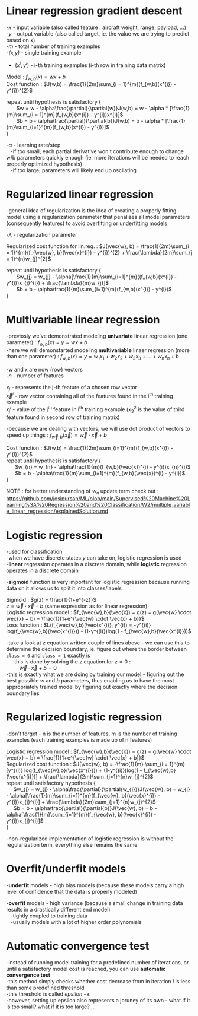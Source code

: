 # Linear regression gradient descent

-*x* - input variable (also called feature : aircraft weight, range, payload, ...)  
-*y* - output variable (also called target, ie. the value we are trying to predict based on *x*)  
-*m* - total number of training examples  
-*(x,y)* - single training example  
- $(x^{i}, y^{i})$ - i-th training examples (i-th row in training data matrix)  

Model : $f_{w,b}(x) = wx + b$  
Cost function : $J(w,b) = \frac{1}{2m}\sum_{i = 1}^{m}(f_{w,b}(x^{i}) - y^{i})^{2}$  

repeat until hypothesis is satisfactory {  
&nbsp;&nbsp;&nbsp;&nbsp;&nbsp;&nbsp; $w = w - \alpha\frac{\partial}{\partial{w}}J(w,b) = w - \alpha * [\frac{1}{m}\sum_{i = 1}^{m}(f_{w,b}(x^{i}) - y^{i})x^{i}]$  
&nbsp;&nbsp;&nbsp;&nbsp;&nbsp;&nbsp; $b = b - \alpha\frac{\partial}{\partial{b}}J(w,b) = b - \alpha * [\frac{1}{m}\sum_{i=1}^{m}(f_{w,b}(x^{i}) - y^{i})]$  
}  
  
-$\alpha$ - learning rate/step  
&nbsp;&nbsp;&nbsp;-if too small, each partial derivative won't contribute enough to change w/b parameters quickly enough (ie. more iterations will be needed to reach properly optimized hypothesis)  
&nbsp;&nbsp;&nbsp;-if too large, parameters will likely end up oscilating  
  
# Regularized linear regression  
-general idea of regularization is the idea of creating a properly fitting model using a regularization parameter that penalizes all model parameters (consequently features) to avoid overfitting or underfitting models  
  
-$\lambda$ - regularization parameter  
  
Regularized cost function for lin.reg. : $J(\vec{w}, b) = \frac{1}{2m}\sum_{i = 1}^{m}(f_{\vec{w}, b}(\vec{x}^{i}) - y^{i})^{2} + \frac{\lambda}{2m}\sum_{j = 1}^{n}w_{j}^{2}$  
  
repeat until hypothesis is satisfactory {  
&nbsp;&nbsp;&nbsp;&nbsp;&nbsp;&nbsp; $w_{j} = w_{j} - \alpha[\frac{1}{m}\sum_{i=1}^{m}((f_{w,b}(x^{i}) - y^{i})x_{j}^{i}) + \frac{\lambda}{m}w_{j}]$  
&nbsp;&nbsp;&nbsp;&nbsp;&nbsp;&nbsp; $b = b - \alpha\frac{1}{m}\sum_{i=1}^{m}(f_{w,b}(x^{i}) - y^{i})$  
}  
  
# Multivariable linear regression  
-previosly we've demonstrated modeling **univariate** linear regression (one parameter) : $f_{w,b}(x) = y = wx + b$  
-here we will demonstarted modeling **multivariable** linaer regression (more than one parameter) : $f_{w,b}(x) = y = w_{1}x_{1} + w_{2}x_{2} + w_{3}x_{3} + ... + w_{n}x_{n} + b$  
  
-w and x are now (row) vectors  
-*n* - number of features  
  
$x_{j}$ - represents the j-th feature of a chosen row vector  
$\vec{x}^{i}$ - row vector containing all of the features found in the i<sup>th</sup> training example  
$x_{j}^{i}$ - value of the j<sup>th</sup> feature in i<sup>th</sup> training example ($x_{3}^{2}$ is the value of third feature found in second row of training matrix)  
  
-because we are dealing with vectors, we will use dot product of vectors to speed up things :  $f_{\vec{w},b}(\vec{x}) = \vec{w} \cdot \vec{x} + b$  
  
Cost function : $J(w,b) = \frac{1}{2m}\sum_{i=1}^{m}(f_{w,b}(x^{i}) - y^{i})^{2}$  
repeat until hypothesis is satisfactory {  
&nbsp;&nbsp;&nbsp;&nbsp;&nbsp; $w_{n} = w_{n} - \alpha\frac{1}{m}(f_{w,b}(\vec{x})^{i} - y^{i})x_{n}^{i}$  
&nbsp;&nbsp;&nbsp;&nbsp;&nbsp; $b = b - \alpha\frac{1}{m}\sum_{i=1}^{m}(f_{w,b}(\vec{x})^{i} - y^{i})$  
}  
  
NOTE : for better understanding of $w_{n}$ update term check out :  
https://github.com/josipursan/ML/blob/main/Supervised%20Machine%20Learning%3A%20Regression%20and%20Classification/W2/multiple_variable_linear_regression/explainedSolution.md  

# Logistic regression
-used for classification  
-when we have discrete states *y* can take on, logistic regression is used  
-**linear** regression operates in a discrete domain, while **logistic** regression operates in a discrete domain  
  
-**sigmoid** function is very important for logistic regression because running data on it allows us to split it into classes/labels  
  
Sigmoid : $g(z) = \frac{1}{1+e^{-z}}$  
$z = \vec{w} \cdot \vec{x} + b$ (same expression as for linear regression)  
Logistic regression model : $f_{\vec{w},b}(\vec{x}) = g(z) = g(\vec{w} \cdot \vec{x} + b) = \frac{1}{1+e^{\vec{w} \cdot \vec{x} + b}}$  
Loss function : $L(f_{\vec{w},b}(\vec{x^{i}}, y^{i}) = -y^{(i)} log(f_{\vec{w},b}(\vec{x^{i}})) - (1-y^{(i)})log(1 - f_{\vec{w},b}(\vec{x^{i}}))$  

  
-take a look at $z$ equation written couple of lines above - we can use this to determine the decision boundary, ie. figure out where the border between `class = 0` and `class = 1` exactly is  
&nbsp;&nbsp;&nbsp;&nbsp;-this is done by solving the *z* equation for $z = 0$ :  
&nbsp;&nbsp;&nbsp;&nbsp;&nbsp;&nbsp;&nbsp;&nbsp; $\vec{w} \cdot \vec{x} + b = 0$  
-this is exactly what we are doing by training our model - figuring out the best possible *w* and *b* parameters, thus enabling us to have the most appropriately trained model by figuring out exactly where the decision boundary lies  

# Regularized logistic regression  
-don't forget - n is the number of features, m is the number of training examples (each training examples is made up of n features)  

Logistic regression model : $f_{\vec{w},b}(\vec{x}) = g(z) = g(\vec{w} \cdot \vec{x} + b) = \frac{1}{1+e^{\vec{w} \cdot \vec{x} + b}}$  
Regularized cost function : $J(\vec{w}, b) = -\frac{1}{m} \sum_{i = 1}^{m}[y^{(i)} log(f_{\vec{w},b}(\vec{x^{i}})) + (1-y^{(i)})log(1 - f_{\vec{w},b}(\vec{x^{i}})] + \frac{\lambda}{2m}\sum_{j=1}^{n}w_{j}^{2}$  
repeat until satisfactory hypothesis {  
&nbsp;&nbsp;&nbsp;&nbsp; $w_{j} = w_{j} - \alpha\frac{\partial}{\partial{w_{j}}}J(\vec{w}, b) = w_{j} - \alpha[\frac{1}{m}\sum_{i=1}^{m}(f_{\vec{w}, b}(\vec{x}^{i}) - y^{i})x_{j}^{i}] + \frac{\lambda}{2m}\sum_{j=1}^{n}w_{j}^{2}$  
&nbsp;&nbsp;&nbsp;&nbsp; $b = b - \alpha\frac{\partial}{\partial{b}}J(\vec{w}, b) = b - \alpha[\frac{1}{m}\sum_{i=1}^{m}(f_{\vec{w}, b}(\vec{x}^{i}) - y^{i})x_{j}^{i}]$  
}  
  
-non-regularized implementation of logistic regression is without the regularization term, everything else remains the same  


# Overfit/underfit models  
-**underfit** models - high bias models (because these models carry a high level of confidence that the data is properly modeled)  
  
-**overfit** models - high variance (because a small change in training data results in a drastically different end model)  
&nbsp;&nbsp;&nbsp;-tightly coupled to training data  
&nbsp;&nbsp;&nbsp;-usually models with a lot of higher order polynomials  
  
# Automatic convergence test  
-instead of running model training for a predefined number of iterations, or until a satisfactory model cost is reached, you can use **automatic convergence test**  
-this method simply checks whether cost decrease from in iteration *i* is less than some predefined threshold  
-this threshold is called *epsilon* - $\epsilon$  
-however, setting up epsilon also represents a joruney of its own - what if it is too small? what if it is too large? ...  
